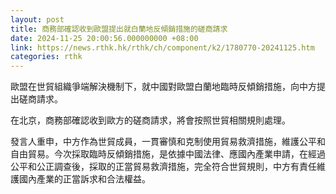 ```yaml
---
layout: post
title: 商務部確認收到歐盟提出就白蘭地反傾銷措施的磋商請求
date: 2024-11-25 20:00:56.000000000 +08:00
link: https://news.rthk.hk/rthk/ch/component/k2/1780770-20241125.htm
categories: rthk
---
```


歐盟在世貿組織爭端解決機制下，就中國對歐盟白蘭地臨時反傾銷措施，向中方提出磋商請求。

在北京，商務部確認收到歐方的磋商請求，將會按照世貿相關規則處理。

發言人重申，中方作為世貿成員，一貫審慎和克制使用貿易救濟措施，維護公平和自由貿易。今次採取臨時反傾銷措施，是依據中國法律、應國內產業申請，在經過公平和公正調查後，採取的正當貿易救濟措施，完全符合世貿規則，中方有責任維護國內產業的正當訴求和合法權益。
